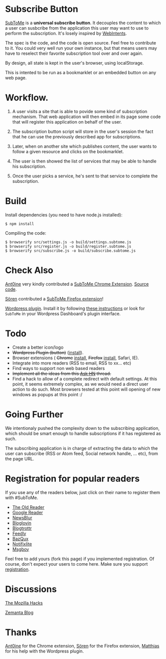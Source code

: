 Subscribe Button
================

[SubToMe](https://www.subtome.com/) is a **universal subscribe button**.
It decouples the content to which a user can susbcribe from the application this user may want to use to perform the subscription.
It's losely inspired by [WebIntents](http://webintents.org/).

The spec is the code, and the code is open source. Feel free to contribute to it. You could very well run your own instance, but that means users may have to reselect their favorite subscription tool over and over again.

By design, all state is kept in the user's browser, using localStorage.

This is intented to be run as a bookmarklet or an embedded button on any web page.

# Workflow.

1. A user visits a site that is able to povide some kind of subscription mechanism. That web application will then embed in its page some code that will register this application on behalf of the user.

2. The subscription button script will store in the user's session the fact that he can use the previously described app for subscriptions.

3. Later, when on another site which publishes content, the user wants to follow a given resource and clicks on the bookmarklet.

4. The user is then showed the list of services that may be able to handle his subscription.

5. Once the user picks a service, he's sent to that service to complete the subscription.

Build
=====

Install dependencies (you need to have node.js installed):

<code>$ npm install</code>

Compiling the code:

<pre><code>$ browserify src/settings.js -o build/settings.subtome.js
$ browserify src/register.js -o build/register.subtome.js
$ browserify src/subscribe.js -o build/subscribe.subtome.js
</code></pre>

Check Also
==========

[Ant0ine](http://blog.ant0ine.com/) very kindly contributed a [SubToMe Chrome Extension](https://chrome.google.com/webstore/detail/subtome/cjkhnlmkkfheepafpgppmpdahbjgkjfc). [Source code](https://github.com/ant0ine/subtome-chrome-extension).

[Sören](http://www.soeren-hentzschel.at/) contributed a [SubToMe Firefox extension](https://addons.mozilla.org/en-US/firefox/addon/subtome-subscribe-button/)!

[Wordpress plugin](http://wordpress.org/extend/plugins/subtome/). Install it by following [these instructions](http://wordpress.org/extend/plugins/subtome/installation/) or look for `SubToMe` in your Wordpress Dashboard's plugin interface.

Todo
====

* Create a better icon/logo
* <del>Wordpress Plugin (button)</del> ([install](http://wordpress.org/extend/plugins/subtome)).
* Browser extensions ( <del>Chrome</del> [install](https://chrome.google.com/webstore/detail/subtome/cjkhnlmkkfheepafpgppmpdahbjgkjfc), <del>Firefox</del> [install](https://addons.mozilla.org/en-US/firefox/addon/subtome-subscribe-button/), Safari, IE).
* Integrate into more readers (RSS to email, RSS to xx... etc)
* Find ways to support non web based readers
* <del>Implement all the ideas from this [Ask HN](http://news.ycombinator.com/item?id=5197995) thread.</del>
* Find a hack to allow of a complete redirect with default settings. At this point, it seems extremely complex, as we would need a direct user action to do such. Most browsers tested at this point will opening of new windows as popups at this point :/

Going Further
=============

We intentionaly pushed the complexity down to the subscribing application, which should be smart enough to handle subscriptions if it has registered as such.

The subscribing application is in charge of extracting the data to which the user can subscribe (RSS or Atom feed, Social network handle, ... etc), from the page URL.

Registration for popular readers
================================
If you use any of the readers below, just click on their name to register them with #SubToMe.
* [The Old Reader](https://www.subtome.com/register.html?name=The+Old+Reader&url=http://theoldreader.com/feeds/subscribe?url=%7Bfeed%7D)
* [Google Reader](https://www.subtome.com/register.html?name=Google+Reader&url=http://www.google.com/reader/view/feed/%7Bfeed%7D?source=subtome)
* [NewsBlur](https://www.subtome.com/register.html?name=NewsBlur&url=http://www.newsblur.com/?url=%7Burl%7D)
* [Bloglovin](https://www.subtome.com/register.html?name=Bloglovin&url=http://www.bloglovin.com/search/%7Burl%7D)
* [Blogtrottr](https://www.subtome.com/register.html?name=Blogtrottr&url=http://blogtrottr.com/?subscribe=%7Bfeed%7D)
* [Feedly](https://www.subtome.com/register.html?name=Feedly&url=http%3A%2F%2Fwww.feedly.com%2Fhome%23subscription%2Ffeed%2F%7Bfeed%7D)
* [BazQux](https://www.subtome.com/register.html?name=BazQux&url=http%3A%2F%2Fbazqux.com%2Fadd%3Furl%3D%7Burl%7D)
* [Notifixlite](https://www.subtome.com/register.html?name=Notifixlite&url=http%3A%2F%2Fnotifixlite.appspot.com%2Fsubscribe%3Fresource%3D%7Burl%7D)
* [Msgboy](https://www.subtome.com/register.html?name=Msgboy&url=chrome-extension%3A%2F%2Fligglcbjgpiljeoenbhnnfdipkealakb%2Fdata%2Fhtml%2Fsubscribe.html%3Furl%3D%7Burl%7D)


Feel free to add yours (fork this page) if you implemented registration. Of course, don't expect your users to come here. Make sure you support [registration](https://www.subtome.com/developers.html).

Discussions
===========

[The Mozilla Hacks](https://hacks.mozilla.org/2013/02/subtome-a-better-subscribe-button/)

[Zemanta Blog](http://www.zemanta.com/blog/get-more-subscribers-simply/)

Thanks
======
[Ant0ine](http://blog.ant0ine.com/) for the Chrome extension, [Sören](http://www.soeren-hentzschel.at/) for the Firefox extension, [Matthias](http://notizblog.org/) for his help with the Wordpress plugin.


